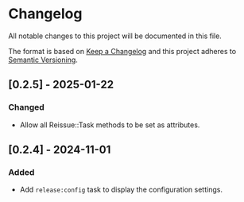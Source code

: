 # Changelog

All notable changes to this project will be documented in this file.

The format is based on [Keep a Changelog](http://keepachangelog.com/)
and this project adheres to [Semantic Versioning](http://semver.org/).

## [0.2.5] - 2025-01-22

### Changed

- Allow all Reissue::Task methods to be set as attributes.

## [0.2.4] - 2024-11-01

### Added

- Add `release:config` task to display the configuration settings.
